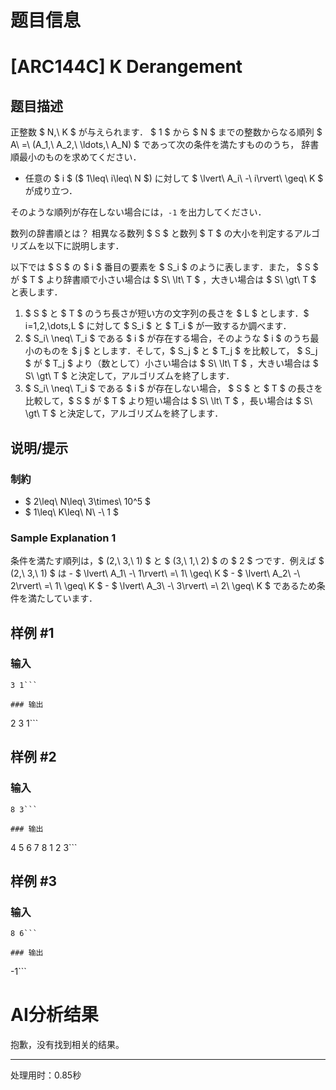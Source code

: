 # 题目信息

# [ARC144C] K Derangement

## 题目描述

[problemUrl]: https://atcoder.jp/contests/arc144/tasks/arc144_c

正整数 $ N,\ K $ が与えられます． $ 1 $ から $ N $ までの整数からなる順列 $ A\ =\ (A_1,\ A_2,\ \ldots,\ A_N) $ であって次の条件を満たすもののうち， 辞書順最小のものを求めてください．

- 任意の $ i $ ($ 1\leq\ i\leq\ N $) に対して $ \lvert\ A_i\ -\ i\rvert\ \geq\ K $ が成り立つ．

そのような順列が存在しない場合には，`-1` を出力してください．

 数列の辞書順とは？ 相異なる数列 $ S $ と数列 $ T $ の大小を判定するアルゴリズムを以下に説明します．

以下では $ S $ の $ i $ 番目の要素を $ S_i $ のように表します．また， $ S $ が $ T $ より辞書順で小さい場合は $ S\ \lt\ T $ ，大きい場合は $ S\ \gt\ T $ と表します．

1. $ S $ と $ T $ のうち長さが短い方の文字列の長さを $ L $ とします．$ i=1,2,\dots,L $ に対して $ S_i $ と $ T_i $ が一致するか調べます．
2. $ S_i\ \neq\ T_i $ である $ i $ が存在する場合，そのような $ i $ のうち最小のものを $ j $ とします．そして，$ S_j $ と $ T_j $ を比較して， $ S_j $ が $ T_j $ より（数として）小さい場合は $ S\ \lt\ T $ ，大きい場合は $ S\ \gt\ T $ と決定して，アルゴリズムを終了します．
3. $ S_i\ \neq\ T_i $ である $ i $ が存在しない場合， $ S $ と $ T $ の長さを比較して，$ S $ が $ T $ より短い場合は $ S\ \lt\ T $ ，長い場合は $ S\ \gt\ T $ と決定して，アルゴリズムを終了します．

## 说明/提示

### 制約

- $ 2\leq\ N\leq\ 3\times\ 10^5 $
- $ 1\leq\ K\leq\ N\ -\ 1 $

### Sample Explanation 1

条件を満たす順列は，$ (2,\ 3,\ 1) $ と $ (3,\ 1,\ 2) $ の $ 2 $ つです．例えば $ (2,\ 3,\ 1) $ は - $ \lvert\ A_1\ -\ 1\rvert\ =\ 1\ \geq\ K $ - $ \lvert\ A_2\ -\ 2\rvert\ =\ 1\ \geq\ K $ - $ \lvert\ A_3\ -\ 3\rvert\ =\ 2\ \geq\ K $ であるため条件を満たしています．

## 样例 #1

### 输入

```
3 1```

### 输出

```
2 3 1```

## 样例 #2

### 输入

```
8 3```

### 输出

```
4 5 6 7 8 1 2 3```

## 样例 #3

### 输入

```
8 6```

### 输出

```
-1```

# AI分析结果

抱歉，没有找到相关的结果。

---
处理用时：0.85秒